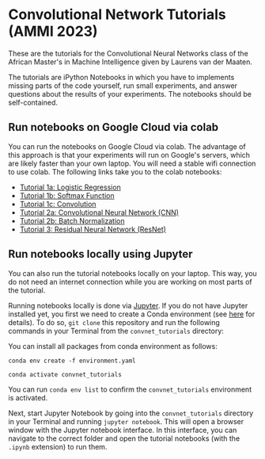 # Convolutional Network Tutorials (AMMI 2023)

These are the tutorials for the Convolutional Neural Networks class of the African Master's in Machine Intelligence given by Laurens van der Maaten.

The tutorials are iPython Notebooks in which you have to implements missing parts of the code yourself, run small experiments, and answer questions about the results of your experiments. The notebooks should be self-contained.

## Run notebooks on Google Cloud via colab

You can run the notebooks on Google Cloud via colab. The advantage of this approach is that your experiments will run on Google's servers, which are likely faster than your own laptop. You will need a stable wifi connection to use colab. The following links take you to the colab notebooks:

* [Tutorial 1a: Logistic Regression](https://colab.research.google.com/github/lvdmaaten/convnet_tutorials/blob/master/1a_logistic_regression.ipynb)
* [Tutorial 1b: Softmax Function](https://colab.research.google.com/github/lvdmaaten/convnet_tutorials/blob/master/1b_softmax_function.ipynb)
* [Tutorial 1c: Convolution](https://colab.research.google.com/github/lvdmaaten/convnet_tutorials/blob/master/1c_convolution.ipynb)
* [Tutorial 2a: Convolutional Neural Network (CNN)](https://colab.research.google.com/github/lvdmaaten/convnet_tutorials/blob/master/2a_convolutional_neural_network.ipynb)
* [Tutorial 2b: Batch Normalization](https://colab.research.google.com/github/lvdmaaten/convnet_tutorials/blob/master/2b_batch_normalization.ipynb)
* [Tutorial 3: Residual Neural Network (ResNet)](https://colab.research.google.com/github/lvdmaaten/convnet_tutorials/blob/master/3_residual_neural_network.ipynb)

## Run notebooks locally using Jupyter

You can also run the tutorial notebooks locally on your laptop. This way, you do not need an internet connection while you are working on most parts of the tutorial.

Running notebooks locally is done via [Jupyter](https://jupyter.org/). If you do not have Jupyter installed yet, you first we need to create a Conda environment (see [here](https://docs.conda.io/projects/conda/en/latest/user-guide/tasks/manage-environments.html) for details). To do so, `git clone` this repository and run the following commands in your Terminal from the `convnet_tutorials` directory: 

You can install all packages from conda environment as follows:

```
conda env create -f environment.yaml

conda activate convnet_tutorials
```

You can run `conda env list` to confirm the `convnet_tutorials` environment is activated.

Next, start Jupyter Notebook by going into the `convnet_tutorials` directory in your Terminal and running `jupyter notebook`. This will open a browser window with the Jupyter notebook interface. In this interface, you can navigate to the correct folder and open the tutorial notebooks (with the `.ipynb` extension) to run them.

